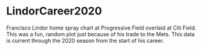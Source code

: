 # LindorCareer2020
Francisco Lindor home spray chart at Progressive Field overlaid at Citi Field. This was a fun, random plot just because of his trade to the Mets. This data is current through the 2020 season from the start of his career.
